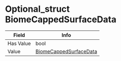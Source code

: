 # Optional_struct BiomeCappedSurfaceData

<table><thead><tr><th>Field</th><th>Info</th></tr></thead><tbody>
<tr><td>Has Value</td><td>bool</td></tr>
<tr><td>Value</td><td><a href="../types/BiomeCappedSurfaceData.md">BiomeCappedSurfaceData</a></td></tr>
</tbody></table>